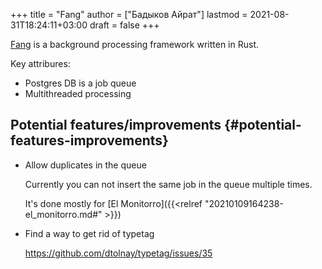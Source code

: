+++
title = "Fang"
author = ["Бадыков Айрат"]
lastmod = 2021-08-31T18:24:11+03:00
draft = false
+++

[Fang](https://github.com/ayrat555/fang) is a background processing framework written in Rust.

Key attribures:

-   Postgres DB is a job queue
-   Multithreaded processing


## Potential features/improvements {#potential-features-improvements}

-   Allow duplicates in the queue

    Currently you can not insert the same job in the queue multiple times.

    It's done mostly for [El Monitorro]({{<relref "20210109164238-el_monitorro.md#" >}})

-   Find a way to get rid of typetag

    <https://github.com/dtolnay/typetag/issues/35>
